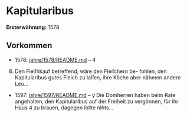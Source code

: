 # Kapitularibus

**Ersterwähnung:** 1578

## Vorkommen
- 1578: [jahre/1578/README.md](../jahre/1578/README.md) – 4

8) Den Fleiſhkauf betreffend, wäre den Fleiſchern be-
fohlen, den Kapitularibus gutes Fleich zu laſſen, ihre Köche
aber nähmen andere Leu...
- 1597: [jahre/1597/README.md](../jahre/1597/README.md) – ÿ Die Domherren haben beim Rate angehalten, den
Kapitularibus auf der Freiheit zu vergönnen, für ihr Haus
4 zu brauen, dagegen ſollte nihts...
